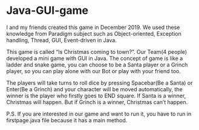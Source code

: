 # Java-GUI-game

I and my friends created this game in December 2019. 
We used these knowledge from Paradigm subject such as Object-oriented, Exception handling, Thread, GUI, Event-driven in Java.

This game is called “Is Christmas coming to town?”.  Our Team(4 people) developed a mini game with GUI in Java. 
The concept of game is like a ladder and snake game, you can choose to be a Santa player or a Grinch player, so you can play alone with our Bot or play with your friend too. 

The players will take turns to roll dice by pressing Spacebar(Be a Santa) or Enter(Be a Grinch) and your character will be moved automatically, the winner is the player who firstly goes to END square. If Santa is a winner, Christmas will happen. But if Grinch is a winner, Christmas can’t happen.



P.S. If you are interested in our game and want to run it, you have to run in firstpage.java file because it has a main method.
